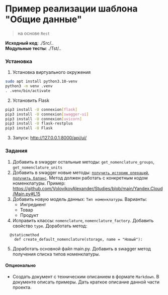 # Пример реализации шаблона "Общие данные" 
> на основе `Rest`

**Исходный код**: ./Src/.. <br>
**Модульные тесты**: ./Tst/..

### Установка
1. Установка виртуального окружения
```bash
sudo apt install python3.10-venv
python3 -m venv .venv
. .venv/bin/activate
```

2. Установить Flask
```bash
pip3 install -U connexion[flask]
pip3 install -U connexion[swagger-ui]
pip3 install -U connexion[uvicorn]
pip3 install -U flask-restplus
pip3 install -U Flask
```

3. Запуск: http://127.0.0.1:8000/api/ui/

### Задания
1. Добавить в swagger остальные методы: `get_nomenclature_groups`, `get_nomenclature_units`
2. Добавить в swagger новые методы: [`получить историю операций`](https://github.com/VolovikovAlexander/Patterns/blob/main/Step8/Src/Models/nomenclature_history.py), [`получить баланс`](https://github.com/VolovikovAlexander/Patterns/blob/main/Step8/Src/Models/nomenclature_balance.py). 
Метод должен работать с конкретным кодом номенклатуры.
Пример: 
https://github.com/VolovikovAlexander/Studies/blob/main/Yandex.Cloud/Main.py#L15
3. Добавить новую модель данных:  `Тип номенклатуры`. Варианты: 
	- Ингредиент
	- Товар
	- Продукт
4. Исправить классы: `nomenclature`,  `nomenclature_factory`. Добавить свойство `type`. Доработать метод:
```
  @staticmethod
    def create_default_nomenclature(storage, name = "Новый"):
```
5. Доработать основной файл main.py. Добавить в swagger метод получения списка типов номенклатуры.
 


#### Опционально
- Создать документ с техническим описанием в формате `Markdown`. 
В документе описать примеры. Дать краткое описание данной части проекта. 





